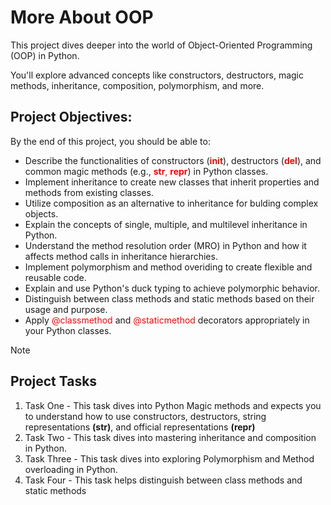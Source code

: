 # More About OOP

This project dives deeper into the world of Object-Oriented Programming (OOP) in Python.

You'll explore advanced concepts like constructors, destructors, magic methods, inheritance, composition, polymorphism, and more.

## Project Objectives:
By the end of this project, you should be able to:
- Describe the functionalities of constructors (<span style="color:red">__init__</span>), destructors (<span style="color:red">__del__</span>), and common magic methods (e.g., <span style="color:red">__str__, __repr__</span>) in Python classes.
- Implement inheritance to create new classes that inherit properties and methods from existing classes.
- Utilize composition as an alternative to inheritance for bulding complex objects.
- Explain the concepts of single, multiple, and multilevel inheritance in Python.
- Understand the method resolution order (MRO) in Python and how it affects method calls in inheritance hierarchies.
- Implement polymorphism and method overiding to create flexible and reusable code.
- Explain and use Python's duck typing to achieve polymorphic behavior.
- Distinguish between class methods and static methods based on their usage and purpose.
- Apply <span style="color:red">@classmethod</span> and <span style="color:red">@staticmethod</span> decorators appropriately in your Python classes.

> [!NOTE]
> ## Project Tasks
> 1. Task One - This task dives into Python Magic methods and expects you to understand how to use constructors, destructors, string representations **(__str__)**, and official representations **(__repr__)**
> 2. Task Two - This task dives into mastering inheritance and composition in Python.
> 3. Task Three - This task dives into exploring Polymorphism and Method overloading in Python.
> 4. Task Four - This task helps distinguish between class methods and static methods
